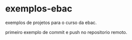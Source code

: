 # exemplos-ebac
exemplos de projetos para o curso da ebac.

primeiro exemplo de commit e push no repositorio remoto.
